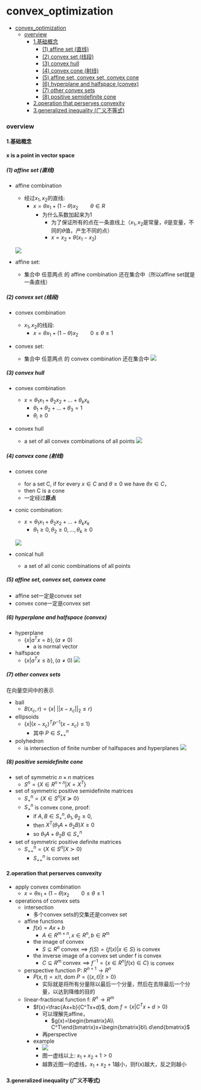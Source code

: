 # convex_optimization


<!-- @import "[TOC]" {cmd="toc" depthFrom=1 depthTo=6 orderedList=false} -->

<!-- code_chunk_output -->

- [convex_optimization](#convex_optimization)
    - [overview](#overview)
      - [1.基础概念](#1基础概念)
        - [(1) affine set (直线)](#1-affine-set-直线)
        - [(2) convex set (线段)](#2-convex-set-线段)
        - [(3) convex hull](#3-convex-hull)
        - [(4) convex cone (射线)](#4-convex-cone-射线)
        - [(5) affine set, convex set, convex cone](#5-affine-set-convex-set-convex-cone)
        - [(6) hyperplane and halfspace (convex)](#6-hyperplane-and-halfspace-convex)
        - [(7) other convex sets](#7-other-convex-sets)
        - [(8) positive semidefinite cone](#8-positive-semidefinite-cone)
      - [2.operation that perserves convexity](#2operation-that-perserves-convexity)
      - [3.generalized inequality (广义不等式)](#3generalized-inequality-广义不等式)

<!-- /code_chunk_output -->


### overview

#### 1.基础概念

**x is a point in vector space**

##### (1) affine set (直线)

* affine combination
    * 经过$x_1,x_2$的直线:
        * $x=\theta x_1+(1-\theta) x_2 \qquad \theta \in R$
            * 为什么系数加起来为1
                * 为了保证所有的点在一条直线上（$x_1,x_2$是常量，$\theta$是变量，不同的$\theta$值，产生不同的点）
                * $x=x_2+\theta(x_1-x_2)$

    ![](./imgs/co_03.png)
* affine set:
    * 集合中 任意两点 的 affine combination 还在集合中（所以affine set就是一条直线）

##### (2) convex set (线段)

* convex combination
    * $x_1,x_2$的线段:
        * $x=\theta x_1+(1-\theta) x_2 \qquad 0\le\theta\le1$

* convex set:
    * 集合中 任意两点 的 convex combination 还在集合中
    ![](./imgs/co_01.png)

##### (3) convex hull 
* convex combination
    * $x=\theta_1x_1+\theta_2x_2+...+\theta_kx_k$
        * $\theta_1+\theta_2+...+\theta_3=1$
        * $\theta_i\ge0$

* convex hull
    * a set of all convex combinations of all points
    ![](./imgs/co_02.png)

##### (4) convex cone (射线)
* convex cone
    * for a set C, if for every $x\in C$ and $\theta\ge 0$ we have $\theta x\in C$，
    * then C is a cone 
    * 一定经过**原点**
* conic combination:
    * $x=\theta_1x_1+\theta_2x_2+...+\theta_kx_k$
        * $\theta_1\ge0,\theta_2\ge0,...,\theta_k\ge 0$

    ![](./imgs/co_04.png)

* conical hull
    * a set of all conic combinations of all points

##### (5) affine set, convex set, convex cone
* affine set一定是convex set
* convex cone一定是convex set

##### (6) hyperplane and halfspace (convex)

* hyperplane
    * $\{x|a^Tx=b\}, (a\ne 0)$
        * a is normal vector
* halfspace
    * $\{x|a^Tx\le b\}, (a\ne 0)$
    ![](./imgs/co_05.png)

##### (7) other convex sets
在向量空间中的表示
* ball
    * $B(x_c,r)=\{x|\ ||x-x_c||_2\le r\}$
* ellipsoids
    * $\{x|(x-x_c)^TP^{-1}(x-x_c)\le 1\}$
        * 其中 $P\in S^n_{++}$
* polyhedron
    * is intersection of finite number of halfspaces and hyperplanes
    ![](./imgs/co_07.png)

##### (8) positive semidefinite cone

* set of symmetric $n\times n$ matrices
    * $S^n=\{X\in R^{n\times n}| X=X^T\}$
* set of symmetric positive semidefinite matrices
    * $S^n_{+}=\{X\in S^n| X\succeq 0\}$
    * $S^n_{+}$ is convex cone, proof:
        * if $A, B\in S^n_{+}, \theta_1,\theta_2\ge 0$,
        * then $X^T(\theta_1A+\theta_2B)X\ge 0$
        * so $\theta_1A+\theta_2B\in S^n_{+}$
* set of symmetric positive definite matrices
    * $S^n_{++}=\{X\in S^n| X\succ 0\}$
        * $S^n_{++}$ is convex set

#### 2.operation that perserves convexity

* apply convex combination
    * $x=\theta x_1+(1-\theta) x_2 \qquad 0\le\theta\le1$
* operations of convex sets 
    * intersection
        * 多个convex sets的交集还是convex set
    * affine functions
        * $f(x)=Ax+b$ 
            * $A\in R^{m\times n}, x\in R^n,b\in R^m$
        * the image of convex
            * $S\subseteq R^n \text { convex} \implies f(S)=\{f(x)|x\in S\}$ is convex
        * the inverse image of a convex set under f is convex
            * $C\subseteq R^m \text { convex} \implies f^{-1}=\{x\in R^n|f(x)\in C\}$ is convex
    * perspective function P: $R^{n+1} \to R^n$
        * $P(x,t)=x/t$, dom $P=\{(x,t)|t>0\}$
            * 实际就是将所有分量除以最后一个分量，然后在去除最后一个分量，以达到降维的目的
    * linear-fractional function f: $R^n\to R^m$
        * $f(x)=\frac{Ax+b}{C^Tx+d}$, dom $f=\{x|C^Tx+d>0\}$
            * 可以理解先affine，
                * $g(x)=\begin{bmatrix}A\\ C^T\end{bmatrix}x+\begin{bmatrix}b\\ d\end{bmatrix}$
            * 再perspective
        * example
            * ![](./imgs/co_06.png)
            * 图一虚线以上: $x_1+x_2+1>0$
            * 越靠近图一的虚线，$x_1+x_2+1$越小，则f(x)越大，反之则越小

#### 3.generalized inequality (广义不等式)
